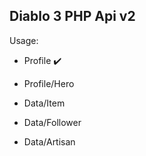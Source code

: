 Diablo 3 PHP Api v2
-------------------

Usage:
- Profile :heavy_check_mark:
- Profile/Hero

- Data/Item
- Data/Follower
- Data/Artisan